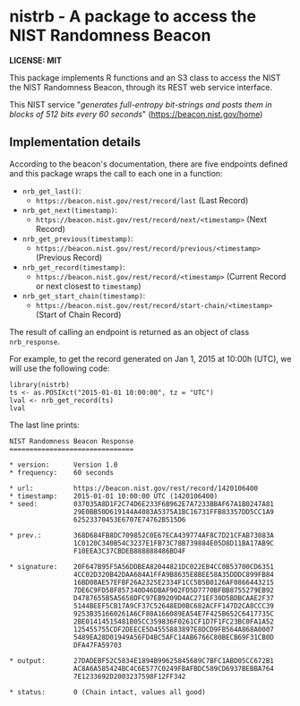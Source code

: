 # nistrb - A package to access the NIST Randomness Beacon

**LICENSE: MIT**

This package implements R functions and an S3 class to access the
NIST the NIST Randomness Beacon, through its REST web service interface.

This NIST service "*generates full-entropy bit-strings and posts them in blocks
of 512 bits every 60 seconds*" (https://beacon.nist.gov/home)

## Implementation details

According to the beacon's documentation, there are five endpoints defined and
this package wraps the call to each one in a function:

- `nrb_get_last()`:
  - `https://beacon.nist.gov/rest/record/last` (Last Record)
- `nrb_get_next(timestamp)`:
  - `https://beacon.nist.gov/rest/record/next/<timestamp>` (Next Record)
- `nrb_get_previous(timestamp)`:
  - `https://beacon.nist.gov/rest/record/previous/<timestamp>` (Previous Record)
- `nrb_get_record(timestamp)`:
  - `https://beacon.nist.gov/rest/record/<timestamp>` (Current Record or next closest to `timestamp`)
- `nrb_get_start_chain(timestamp)`:
  - `https://beacon.nist.gov/rest/record/start-chain/<timestamp>` (Start of Chain Record)

The result of calling an endpoint is returned as an object of class `nrb_response`.

For example, to get the record generated on Jan 1, 2015 at 10:00h (UTC), we will
use the following code:

```{r}
library(nistrb)
ts <- as.POSIXct("2015-01-01 10:00:00", tz = "UTC")
lval <- nrb_get_record(ts)
lval
```

The last line prints:

```
NIST Randomness Beacon Response
===============================

* version:      Version 1.0
* frequency:    60 seconds

* url:          https://beacon.nist.gov/rest/record/1420106400
* timestamp:    2015-01-01 10:00:00 UTC (1420106400)
* seed:         037035A8D1F2C74D6E233F6B962E7A7233BBAF67A1B0247A81
                29E0BB50D619144A4083A5375A1BC16731FFB83357DD5CC1A9
                62523370453E6707E74762B515D6

* prev.:        368D684FB8DC709852C0E67ECA439774AF8C7D21CFAB73083A
                1C0120C340B54C3237E1FB73C78B739884E05D8D11BA17AB9C
                F10EEA3C37CBDEB888888486BD4F

* signature:    20F647B95F5A56DDBEA82044821DC022EB4CC0B53700CD6351
                4CC02D320B42DAA684A1FFA9B8635E8BEE58A35DDDC899FB84
                16BD08AE57EFBF26A2325E2334F1CC5B5B0126AF0866443215
                7DE6C9FD58F857340D46DBAF902FD5D7770BFBB8755279EB92
                D4787655B5A5658DFC97EB9209D4AC271EF30D5BDBCAAE2F37
                5144BEEF5CB17A9CF37C52648ED0BC682ACFF147D2CA8CCC39
                9253B351660261A6CF80A166089EA54E7F425B652C6417735C
                2BE01414515481B05CC359836F0261CF1D7F1FC23BC0FA1A52
                125455755CDF2DEECE5D4555883897E8DCD9FB564A868A0007
                5489EA28D01949A56FD4BC5AFC14AB6766C80BECB69F31CB0D
                DFA47FA59703

* output:       27DADEBF52C5834E1894B99625845689C7BFC1ABD05CC672B1
                AC8A6A585424BC4C6E577C0249FBAFBDC589CD6937BEBBA764
                7E1233692D2003237598F12FF342

* status:       0 (Chain intact, values all good)
```
